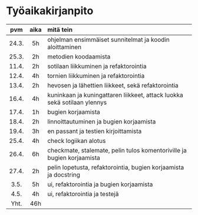 # Työaikakirjanpito

| pvm  | aika        | mitä tein |
| :---:| :---------: | :-------- |
| 24.3.| 5h  | ohjelman ensimmäiset sunnitelmat ja koodin aloittaminen |
| 25.3.| 2h  | metodien koodaamista |
| 11.4.| 2h  | sotilaan liikkuminen ja refaktorointia |
| 12.4.| 4h  | tornien liikkuminen ja refaktorointia |
| 13.4.| 2h  | hevosen ja lähettien liikkeet, sekä refaktorointia |
| 16.4.| 4h  | kuninkaan ja kuningattaren liikkeet, attack luokka sekä sotilaan ylennys |
| 17.4.| 1h  | bugien korjaamista |
| 18.4.| 2h  | linnoittautuminen ja bugien korjaamista |
| 19.4.| 3h  | en passant ja testien kirjoittamista |
| 25.4.| 4h  | check logiikan alotus |
| 26.4.| 6h  | checkmate, stalemate, pelin tulos komentoriville ja bugien korjaamista |
| 27.4.| 2h  | pelin lopetusta, refaktorointia, bugien korjaamista ja docstring |
| 3.5. | 5h  | ui, refaktorointia ja bugien korjaamista |
| 4.5. | 4h  | ui, refaktorointia ja testejä |
| Yht. | 46h  |
